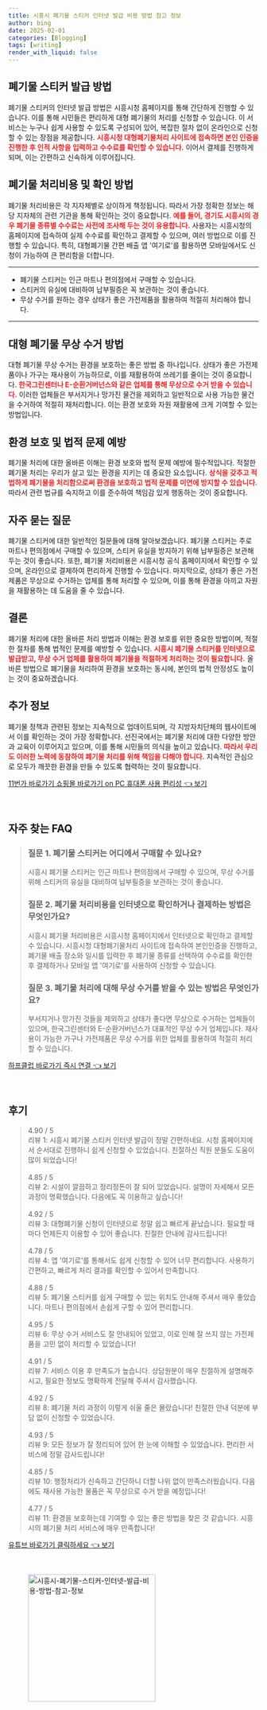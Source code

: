 ```yaml
---
title: 시흥시 폐기물 스티커 인터넷 발급 비용 방법 참고 정보
author: bing
date: 2025-02-01
categories: [Blogging]
tags: [writing]
render_with_liquid: false
---
```



<h2 id='폐기물 스티커 발급 방법'>폐기물 스티커 발급 방법</h2>

<p>폐기물 스티커의 인터넷 발급 방법은 시흥시청 홈페이지를 통해 간단하게 진행할 수 있습니다. 이를 통해 시민들은 편리하게 대형 폐기물의 처리를 신청할 수 있습니다. 이 서비스는 누구나 쉽게 사용할 수 있도록 구성되어 있어, 복잡한 절차 없이 온라인으로 신청할 수 있는 장점을 제공합니다. <b><span style="color: #ee2323;">시흥시청 대형폐기물처리 사이트에 접속하면 본인 인증을 진행한 후 인적 사항을 입력하고 수수료를 확인할 수 있습니다.</span></b> 이어서 결제를 진행하게 되며, 이는 간편하고 신속하게 이루어집니다. </p>

<h2 id='폐기물 처리비용 및 확인 방법'>폐기물 처리비용 및 확인 방법</h2>

<p>폐기물 처리비용은 각 지자체별로 상이하게 책정됩니다. 따라서 가장 정확한 정보는 해당 지자체의 관련 기관을 통해 확인하는 것이 중요합니다. <b><span style="color: #ee2323;">예를 들어, 경기도 시흥시의 경우 폐기물 종류별 수수료는 사전에 조사해 두는 것이 유용합니다.</span></b> 사용자는 시흥시청의 홈페이지에 접속하여 실제 수수료를 확인하고 결제할 수 있으며, 여러 방법으로 이를 진행할 수 있습니다. 특히, 대형폐기물 간편 배출 앱 '여기로'를 활용하면 모바일에서도 신청이 가능하여 큰 편리함을 더합니다.</p>

<hr />

<ul>
    <li>폐기물 스티커는 인근 마트나 편의점에서 구매할 수 있습니다.</li>
    <li>스티커의 유실에 대비하여 납부필증은 꼭 보관하는 것이 좋습니다.</li>
    <li>무상 수거를 원하는 경우 상태가 좋은 가전제품을 활용하여 적절히 처리해야 합니다.</li>
</ul>

<hr />

<h2 id='대형 폐기물 무상 수거 방법'>대형 폐기물 무상 수거 방법</h2>

<p>대형 폐기물 무상 수거는 환경을 보호하는 좋은 방법 중 하나입니다. 상태가 좋은 가전제품이나 가구는 재사용이 가능하므로, 이를 재활용하여 쓰레기를 줄이는 것이 중요합니다. <b><span style="color: #ee2323;">한국그린센터나 E-순환거버넌스와 같은 업체를 통해 무상으로 수거 받을 수 있습니다.</span></b> 이러한 업체들은 부서지거나 망가진 물건을 제외하고 일반적으로 사용 가능한 물건을 수거하여 적절히 재처리합니다. 이는 환경 보호와 자원 재활용에 크게 기여할 수 있는 방법입니다.</p>

<h2 id='환경 보호 및 법적 문제 예방'>환경 보호 및 법적 문제 예방</h2>

<p>폐기물 처리에 대한 올바른 이해는 환경 보호와 법적 문제 예방에 필수적입니다. 적절한 폐기물 처리는 우리가 살고 있는 환경을 지키는 데 중요한 요소입니다. <b><span style="color: #ee2323;">상식을 갖추고 적법하게 폐기물을 처리함으로써 환경을 보호하고 법적 문제를 미연에 방지할 수 있습니다.</span></b> 따라서 관련 법규를 숙지하고 이를 준수하여 책임감 있게 행동하는 것이 중요합니다.</p>

<h2 id='자주 묻는 질문'>자주 묻는 질문</h2>

<p>폐기물 스티커에 대한 일반적인 질문들에 대해 알아보겠습니다. 폐기물 스티커는 주로 마트나 편의점에서 구매할 수 있으며, 스티커 유실을 방지하기 위해 납부필증은 보관해 두는 것이 좋습니다. 또한, 폐기물 처리비용은 시흥시청 공식 홈페이지에서 확인할 수 있으며, 온라인으로 결제하여 편리하게 진행할 수 있습니다. 마지막으로, 상태가 좋은 가전제품은 무상으로 수거하는 업체를 통해 처리할 수 있으며, 이를 통해 환경을 아끼고 자원을 재활용하는 데 도움을 줄 수 있습니다.</p>

<h2 id='결론'>결론</h2>

<p>폐기물 처리에 대한 올바른 처리 방법과 이해는 환경 보호를 위한 중요한 방법이며, 적절한 절차를 통해 법적인 문제를 예방할 수 있습니다. <b><span style="color: #ee2323;">시흥시 폐기물 스티커를 인터넷으로 발급받고, 무상 수거 업체를 활용하여 폐기물을 적절하게 처리하는 것이 필요합니다.</span></b> 올바른 방법으로 폐기물을 처리하여 환경을 보호하는 동시에, 본인의 법적 안정성도 높이는 것이 중요하겠습니다.</p>

<h2 id='추가 정보'>추가 정보</h2>

<p>폐기물 정책과 관련된 정보는 지속적으로 업데이트되며, 각 지방자치단체의 웹사이트에서 이를 확인하는 것이 가장 정확합니다. 선진국에서는 폐기물 처리에 대한 다양한 방안과 교육이 이루어지고 있으며, 이를 통해 시민들의 의식을 높이고 있습니다. <b><span style="color: #ee2323;">따라서 우리도 이러한 노력에 동참하여 폐기물 처리를 위해 책임을 다해야 합니다.</span></b> 지속적인 관심으로 모두가 깨끗한 환경을 만들 수 있도록 협력하는 것이 필요합니다.</p>


<p><a class="click-button" title="11번가 바로가기 쇼핑몰 바로가기 on PC 휴대폰 사용 편리성" href="https://purplelist.github.io/posts/11%EB%B2%88%EA%B0%80-%EB%B0%94%EB%A1%9C%EA%B0%80%EA%B8%B0-%EC%87%BC%ED%95%91%EB%AA%B0-%EB%B0%94%EB%A1%9C%EA%B0%80%EA%B8%B0-on-PC-%ED%9C%B4%EB%8C%80%ED%8F%B0-%EC%82%AC%EC%9A%A9-%ED%8E%B8%EB%A6%AC%EC%84%B1/" rel="dofollow">11번가 바로가기 쇼핑몰 바로가기 on PC 휴대폰 사용 편리성 👈 보기</a></p><br>
<h2 id='자주_찾는_FAQ'>자주 찾는 FAQ</h2>
<div itemscope="" itemtype="https://schema.org/FAQPage"> 
<blockquote> 
<div itemscope="" itemprop="mainEntity" itemtype="https://schema.org/Question"> 
<h3 itemprop="name">질문 1. 폐기물 스티커는 어디에서 구매할 수 있나요?</h3> 
<div itemscope="" itemprop="acceptedAnswer" itemtype="https://schema.org/Answer"> 
<span itemprop="text"> 
<p>시흥시 폐기물 스티커는 인근 마트나 편의점에서 구매할 수 있으며, 무상 수거를 위해 스티커의 유실을 대비하여 납부필증을 보관하는 것이 좋습니다.</p> 
</span> 
</div> 
</div> 

<div itemscope="" itemprop="mainEntity" itemtype="https://schema.org/Question"> 
<h3 itemprop="name">질문 2. 폐기물 처리비용을 인터넷으로 확인하거나 결제하는 방법은 무엇인가요?</h3> 
<div itemscope="" itemprop="acceptedAnswer" itemtype="https://schema.org/Answer"> 
<span itemprop="text"> 
<p>시흥시 폐기물 처리비용은 시흥시청 홈페이지에서 인터넷으로 확인하고 결제할 수 있습니다. 시흥시청 대형폐기물처리 사이트에 접속하여 본인인증을 진행하고, 폐기물 배출 장소와 일시를 입력한 후 폐기물 종류를 선택하여 수수료를 확인한 후 결제하거나 모바일 앱 '여기로'를 사용하여 신청할 수 있습니다.</p> 
</span> 
</div> 
</div> 

<div itemscope="" itemprop="mainEntity" itemtype="https://schema.org/Question"> 
<h3 itemprop="name">질문 3. 폐기물 처리에 대해 무상 수거를 받을 수 있는 방법은 무엇인가요?</h3> 
<div itemscope="" itemprop="acceptedAnswer" itemtype="https://schema.org/Answer"> 
<span itemprop="text"> 
<p>부서지거나 망가진 것들을 제외하고 상태가 좋다면 무상으로 수거하는 업체들이 있으며, 한국그린센터와 E-순환거버넌스가 대표적인 무상 수거 업체입니다. 재사용이 가능한 가구나 가전제품은 무상 수거를 위한 업체를 활용하여 적절히 처리할 수 있습니다.</p> 
</span> 
</div> 
</div> 
</blockquote> 
</div>
<p><a class="click-button" title="하프클럽 바로가기 즉시 연결" href="https://purplelist.github.io/posts/%ED%95%98%ED%94%84%ED%81%B4%EB%9F%BD-%EB%B0%94%EB%A1%9C%EA%B0%80%EA%B8%B0-%EC%A6%89%EC%8B%9C-%EC%97%B0%EA%B2%B0/" rel="dofollow">하프클럽 바로가기 즉시 연결 👈 보기</a></p><br>
<h2 id='후기'>후기</h2>
<div itemscope itemtype="https://schema.org/Product">
  <blockquote>
  <div itemprop="review" itemscope itemtype="https://schema.org/Review">
      <div itemprop="reviewRating" itemscope itemtype="https://schema.org/Rating"> <span itemprop="ratingValue">4.90</span> / <span itemprop="bestRating">5</span> </div>
      <span itemprop="reviewBody">리뷰 1: 시흥시 폐기물 스티커 인터넷 발급이 정말 간편하네요. 시청 홈페이지에서 순서대로 진행하니 쉽게 신청할 수 있었습니다. 친절하신 직원 분들도 도움이 많이 되었습니다!</span>
  </div>
  <br>
  <div itemprop="review" itemscope itemtype="https://schema.org/Review">
      <div itemprop="reviewRating" itemscope itemtype="https://schema.org/Rating"> <span itemprop="ratingValue">4.85</span> / <span itemprop="bestRating">5</span> </div>
      <span itemprop="reviewBody">리뷰 2: 시설이 깔끔하고 정리정돈이 잘 되어 있었습니다. 설명이 자세해서 모든 과정이 명확했습니다. 다음에도 꼭 이용하고 싶습니다!</span>
  </div>
  <br>
  <div itemprop="review" itemscope itemtype="https://schema.org/Review">
      <div itemprop="reviewRating" itemscope itemtype="https://schema.org/Rating"> <span itemprop="ratingValue">4.92</span> / <span itemprop="bestRating">5</span> </div>
      <span itemprop="reviewBody">리뷰 3: 대형폐기물 신청이 인터넷으로 정말 쉽고 빠르게 끝났습니다. 필요할 때마다 언제든지 이용할 수 있어 좋습니다. 친절한 안내에 감사드립니다!</span>
  </div>
  <br>
  <div itemprop="review" itemscope itemtype="https://schema.org/Review">
      <div itemprop="reviewRating" itemscope itemtype="https://schema.org/Rating"> <span itemprop="ratingValue">4.78</span> / <span itemprop="bestRating">5</span> </div>
      <span itemprop="reviewBody">리뷰 4: 앱 '여기로'를 통해서도 쉽게 신청할 수 있어 너무 편리합니다. 사용하기 간편하고, 빠르게 처리 결과를 확인할 수 있어서 만족합니다.</span>
  </div>
  <br>
  <div itemprop="review" itemscope itemtype="https://schema.org/Review">
      <div itemprop="reviewRating" itemscope itemtype="https://schema.org/Rating"> <span itemprop="ratingValue">4.88</span> / <span itemprop="bestRating">5</span> </div>
      <span itemprop="reviewBody">리뷰 5: 폐기물 스티커를 쉽게 구매할 수 있는 위치도 안내해 주셔서 매우 좋았습니다. 마트나 편의점에서 손쉽게 구할 수 있어 편리합니다.</span>
  </div>
  <br>
  <div itemprop="review" itemscope itemtype="https://schema.org/Review">
      <div itemprop="reviewRating" itemscope itemtype="https://schema.org/Rating"> <span itemprop="ratingValue">4.95</span> / <span itemprop="bestRating">5</span> </div>
      <span itemprop="reviewBody">리뷰 6: 무상 수거 서비스도 잘 안내되어 있었고, 이로 인해 잘 쓰지 않는 가전제품을 고민 없이 처리할 수 있었습니다!</span>
  </div>
  <br>
  <div itemprop="review" itemscope itemtype="https://schema.org/Review">
      <div itemprop="reviewRating" itemscope itemtype="https://schema.org/Rating"> <span itemprop="ratingValue">4.91</span> / <span itemprop="bestRating">5</span> </div>
      <span itemprop="reviewBody">리뷰 7: 서비스 이용 후 만족도가 높습니다. 상담원분이 매우 친절하게 설명해주시고, 필요한 정보도 명확하게 전달해 주셔서 감사했습니다.</span>
  </div>
  <br>
  <div itemprop="review" itemscope itemtype="https://schema.org/Review">
      <div itemprop="reviewRating" itemscope itemtype="https://schema.org/Rating"> <span itemprop="ratingValue">4.92</span> / <span itemprop="bestRating">5</span> </div>
      <span itemprop="reviewBody">리뷰 8: 폐기물 처리 과정이 이렇게 쉬울 줄은 몰랐습니다! 친절한 안내 덕분에 부담 없이 신청할 수 있었습니다.</span>
  </div>
  <br>
  <div itemprop="review" itemscope itemtype="https://schema.org/Review">
      <div itemprop="reviewRating" itemscope itemtype="https://schema.org/Rating"> <span itemprop="ratingValue">4.93</span> / <span itemprop="bestRating">5</span> </div>
      <span itemprop="reviewBody">리뷰 9: 모든 정보가 잘 정리되어 있어 한 눈에 이해할 수 있었습니다. 편리한 서비스에 정말 감사드립니다!</span>
  </div>
  <br>
  <div itemprop="review" itemscope itemtype="https://schema.org/Review">
      <div itemprop="reviewRating" itemscope itemtype="https://schema.org/Rating"> <span itemprop="ratingValue">4.85</span> / <span itemprop="bestRating">5</span> </div>
      <span itemprop="reviewBody">리뷰 10: 행정처리가 신속하고 간단하니 더할 나위 없이 만족스러웠습니다. 다음에도 재사용 가능한 물품은 꼭 무상으로 수거 받을 예정입니다!</span>
  </div>
  <br>
  <div itemprop="review" itemscope itemtype="https://schema.org/Review">
      <div itemprop="reviewRating" itemscope itemtype="https://schema.org/Rating"> <span itemprop="ratingValue">4.77</span> / <span itemprop="bestRating">5</span> </div>
      <span itemprop="reviewBody">리뷰 11: 환경을 보호하는데 기여할 수 있는 좋은 방법을 찾은 것 같습니다. 시흥시의 폐기물 처리 서비스에 매우 만족합니다!</span>
  </div>
  </blockquote>
</div>
<p><a class="click-button" title="유튜브 바로가기 클릭하세요" href="https://purplelist.github.io/posts/%EC%9C%A0%ED%8A%9C%EB%B8%8C-%EB%B0%94%EB%A1%9C%EA%B0%80%EA%B8%B0-%ED%81%B4%EB%A6%AD%ED%95%98%EC%84%B8%EC%9A%94/" rel="dofollow">유튜브 바로가기 클릭하세요 👈 보기</a></p><br>
<figure class="image"><img src="https://purplelist.github.io/assets/img/thumbnail/시흥시-폐기물-스티커-인터넷-발급-비용-방법-참고-정보.webp" alt="시흥시-폐기물-스티커-인터넷-발급-비용-방법-참고-정보" width="256" height="256"></figure>